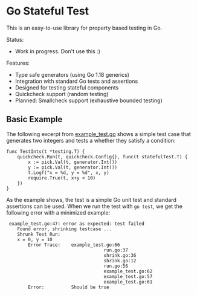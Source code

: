 # Go Stateful Test

This is an easy-to-use library for property based testing in Go.

Status:

 - Work in progress. Don't use this :)


Features:

 - Type safe generators (using Go 1.18 generics)
 - Integration with standard Go tests and assertions
 - Designed for testing stateful components
 - Quickcheck support (random testing)
 - Planned: Smallcheck support (exhaustive bounded testing)

## Basic Example

The following excerpt from [example_test.go](./examples/example_test.go) shows a simple test case that generates two integers and tests a whether they satisfy a condition:

    func TestInts(t *testing.T) {
        quickcheck.Run(t, quickcheck.Config{}, func(t statefulTest.T) {
            x := pick.Val(t, generator.Int())
            y := pick.Val(t, generator.Int())
            t.Logf("x = %d, y = %d", x, y)
            require.True(t, x+y < 10)
        })
    }

As the example shows, the test is a simple Go unit test and standard assertions can be used.
When we run the test with `go test`, we get the following error with a minimized example:

     example_test.go:47: error as expected: test failed
        Found error, shrinking testcase ...
        Shrunk Test Run:
        x = 0, y = 10
        	Error Trace:	example_test.go:66
        	            				run.go:37
        	            				shrink.go:36
        	            				shrink.go:12
        	            				run.go:56
        	            				example_test.go:62
        	            				example_test.go:57
        	            				example_test.go:61
        	Error:      	Should be true
